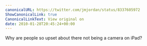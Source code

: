 ```yaml
---
canonicalURL: https://twitter.com/jmjordan/status/8337605972
ShowCanonicalLink: true
CanonicalLinkText: View original on
date: 2010-01-28T20:45:24+00:00
---
```

Why are people so upset about there not being a camera on iPad?